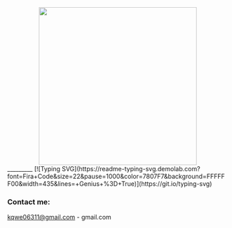 <div id="header" align="center">
  <img src="https://media.giphy.com/media/zOvBKUUEERdNm/giphy.gif" width="360"/>
</div>
_________
[![Typing SVG](https://readme-typing-svg.demolab.com?font=Fira+Code&size=22&pause=1000&color=7807F7&background=FFFFFF00&width=435&lines=+Genius+%3D+True)](https://git.io/typing-svg)

### Contact me:

 kqwe06311@gmail.com - gmail.com 
